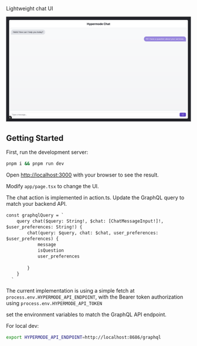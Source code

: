 Lightweight chat UI

![chat UI](image.png)

## Getting Started

First, run the development server:

```bash
pnpm i && pnpm run dev
```

Open [http://localhost:3000](http://localhost:3000) with your browser to see the result.

Modify `app/page.tsx` to change the UI.

The chat action is implemented in action.ts. Update the GraphQL query to match your backend API.

```tsx
const graphqlQuery = `
    query chat($query: String!, $chat: [ChatMessageInput!]!, $user_preferences: String!) {
        chat(query: $query, chat: $chat, user_preferences: $user_preferences) {
            message
            isQuestion
            user_preferences

        }
    }
  `
```

The current implementation is using a simple fetch at `process.env.HYPERMODE_API_ENDPOINT`, with the
Bearer token authorization using `process.env.HYPERMODE_API_TOKEN`

set the environment variables to match the GraphQL API endpoint.

For local dev:

```bash
export HYPERMODE_API_ENDPOINT=http://localhost:8686/graphql
```
